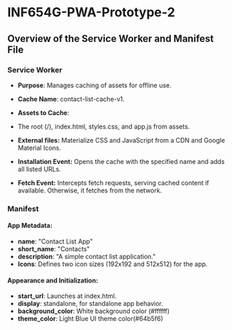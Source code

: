 # INF654G-PWA-Prototype-2

## Overview of the Service Worker and Manifest File

### Service Worker

- **Purpose**: Manages caching of assets for offline use.
- **Cache Name**: contact-list-cache-v1.
- **Assets to Cache**:

- The root (/), index.html, styles.css, and app.js from assets.
- **External files:** Materialize CSS and JavaScript from a CDN and Google Material Icons.
- **Installation Event:** Opens the cache with the specified name and adds all listed URLs.
- **Fetch Event:** Intercepts fetch requests, serving cached content if available. Otherwise, it fetches from the network.

### Manifest

#### App Metadata:

- **name**: "Contact List App"
- **short_name**: "Contacts"
- **description**: "A simple contact list application."
- **Icons**: Defines two icon sizes (192x192 and 512x512) for the app.

#### Appearance and Initialization:

- **start_url**: Launches at index.html.
- **display**: standalone, for standalone app behavior.
- **background_color**: White background color (#ffffff)
- **theme_color**: Light Blue UI theme color(#64b5f6)
